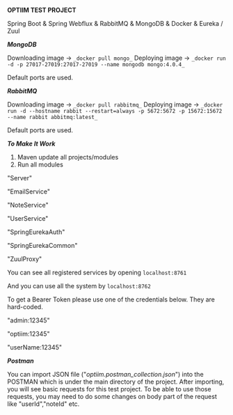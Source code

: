 **OPTIIM TEST PROJECT**

Spring Boot & Spring Webflux & RabbitMQ & MongoDB & Docker & Eureka / Zuul

**_MongoDB_**

Downloading image -> `_docker pull mongo_`
Deploying image -> `_docker run -d -p 27017-27019:27017-27019 --name mongodb mongo:4.0.4_`

Default ports are used.

**_RabbitMQ_**

Downloading image -> `_docker pull rabbitmq_`
Deploying image -> `_docker run -d --hostname rabbit --restart=always -p 5672:5672 -p 15672:15672  --name rabbit abbitmq:latest_`

Default ports are used.

_**To Make It Work**_

1. Maven update all projects/modules
2. Run all modules

"Server"

"EmailService"

"NoteService"

"UserService"

"SpringEurekaAuth"

"SpringEurekaCommon"

"ZuulProxy"


You can see all registered services by opening `localhost:8761`

And you can use all the system by `localhost:8762`

To get a Bearer Token please use one of the credentials below. They are hard-coded.

"admin:12345"

"optiim:12345"

"userName:12345"

**_Postman_**

You can import JSON file ("_optiim.postman_collection.json_") into the POSTMAN which is under the main directory of the project. After importing, you will see basic requests for this test project. To be able to use those requests, you may need to do some changes on body part of the request like "userId","noteId" etc.